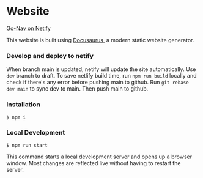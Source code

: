 # Website

[Go-Nav on Netify](https://go-nav.netlify.app/)

This website is built using [Docusaurus](https://docusaurus.io/), a modern static website generator.

### Develop and deploy to netify
When branch main is updated, netify will update the site automatically.
Use `dev` branch to draft.
To save netlify build time, run `npm run build` locally and check if there's any error before pushing main to github.
Run `git rebase dev main` to sync dev to main.
Then push main to github.

### Installation

```
$ npm i
```

### Local Development

```
$ npm run start
```

This command starts a local development server and opens up a browser window. Most changes are reflected live without having to restart the server.